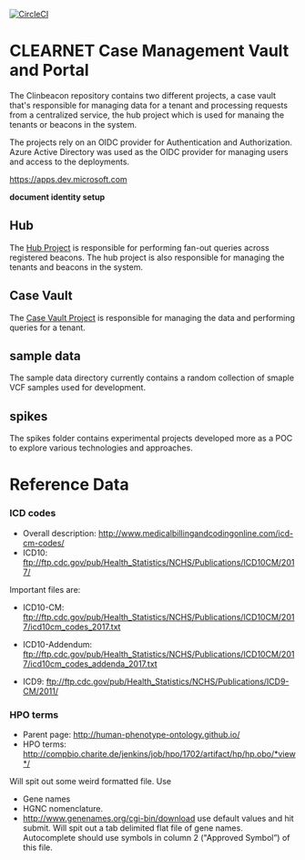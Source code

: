 [![CircleCI](https://circleci.com/gh/ClinGen/clinbeacon.svg?style=svg)](https://circleci.com/gh/ClinGen/clinbeacon)

# CLEARNET Case Management Vault and Portal

The Clinbeacon repository contains two different projects, a case vault that's responsible for managing data for a tenant and processing requests from a centralized service, the hub project which is used for manaing the tenants or beacons in the system.

The projects rely on an OIDC provider for Authentication and Authorization. Azure Active Directory was used as the OIDC provider for managing users and access to the deployments.

https://apps.dev.microsoft.com

__document identity setup__

## Hub
The [Hub Project](https://github.com/clearnet-io/queryhub) is responsible for performing fan-out queries across registered beacons. The hub project is also responsible for managing the tenants and beacons in the system.

## Case Vault
The [Case Vault Project](https://github.com/clearnet-io/casevault) is responsible for managing the data and performing queries for a tenant.

## sample data
The sample data directory currently contains a random collection of smaple VCF samples used for development.

## spikes
The spikes folder contains experimental projects developed more as a POC to explore various technologies and approaches.

# Reference Data

### ICD codes

- Overall description: http://www.medicalbillingandcodingonline.com/icd-cm-codes/
- ICD10: ftp://ftp.cdc.gov/pub/Health_Statistics/NCHS/Publications/ICD10CM/2017/

Important files are:
- ICD10-CM: ftp://ftp.cdc.gov/pub/Health_Statistics/NCHS/Publications/ICD10CM/2017/icd10cm_codes_2017.txt 
- ICD10-Addendum: ftp://ftp.cdc.gov/pub/Health_Statistics/NCHS/Publications/ICD10CM/2017/icd10cm_codes_addenda_2017.txt 

- ICD9: ftp://ftp.cdc.gov/pub/Health_Statistics/NCHS/Publications/ICD9-CM/2011/ 

### HPO terms

- Parent page: http://human-phenotype-ontology.github.io/ 
- HPO terms: http://compbio.charite.de/jenkins/job/hpo/1702/artifact/hp/hp.obo/*view*/ 

Will spit out some weird formatted file. Use 

- Gene names
- HGNC nomenclature.
- http://www.genenames.org/cgi-bin/download use default values and hit submit. Will spit out a tab delimited flat file of gene names. Autocomplete should use symbols in column 2 ("Approved Symbol”) of this file.
